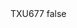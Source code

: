 <?xml version="1.0" encoding="UTF-8"?>
<CustomMetadata xmlns="http://soap.sforce.com/2006/04/metadata">
    <label>TXU677</label>
    <protected>false</protected>
</CustomMetadata>
